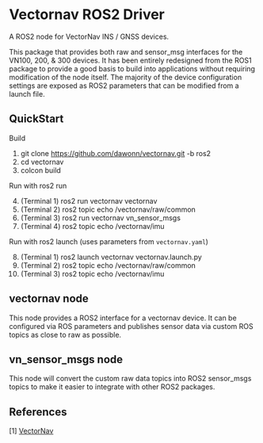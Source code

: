 # Vectornav ROS2 Driver

A ROS2 node for VectorNav INS / GNSS devices. 

This package that provides both raw and sensor_msg interfaces for the VN100, 200, & 300 devices. 
It has been entirely redesigned from the ROS1 package to provide a good basis to build into applications
without requiring modification of the node itself. The majority of the device configuration settings are 
exposed as ROS2 parameters that can be modified from a launch file. 


## QuickStart

Build

1. git clone https://github.com/dawonn/vectornav.git -b ros2
2. cd vectornav 
3. colcon build

Run with ros2 run

4. (Terminal 1) ros2 run vectornav vectornav
5. (Terminal 2) ros2 topic echo /vectornav/raw/common
6. (Terminal 3) ros2 run vectornav vn_sensor_msgs
7. (Terminal 4) ros2 topic echo /vectornav/imu

Run with ros2 launch (uses parameters from `vectornav.yaml`)

8. (Terminal 1) ros2 launch vectornav vectornav.launch.py
9. (Terminal 2) ros2 topic echo /vectornav/raw/common
10. (Terminal 3) ros2 topic echo /vectornav/imu

## vectornav node

This node provides a ROS2 interface for a vectornav device. It can be configured
via ROS parameters and publishes sensor data via custom ROS topics as close to raw as possible.


## vn_sensor_msgs node

This node will convert the custom raw data topics into ROS2 sensor_msgs topics to make it easier 
to integrate with other ROS2 packages. 


## References 

[1] [VectorNav](http://www.vectornav.com/)
